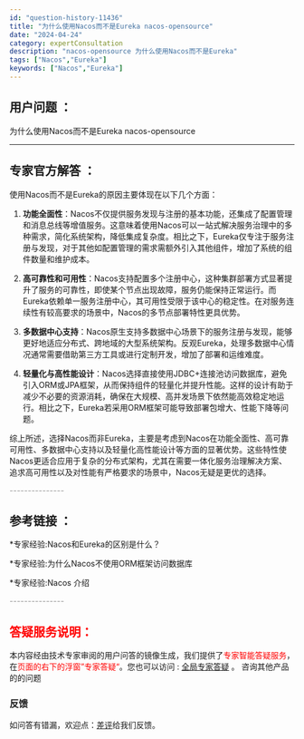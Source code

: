 ```yaml
---
id: "question-history-11436"
title: "为什么使用Nacos而不是Eureka nacos-opensource"
date: "2024-04-24"
category: expertConsultation
description: "nacos-opensource 为什么使用Nacos而不是Eureka"
tags: ["Nacos","Eureka"]
keywords: ["Nacos","Eureka"]
---
```


## 用户问题 ： 
 为什么使用Nacos而不是Eureka nacos-opensource 

---------------
## 专家官方解答 ：

使用Nacos而不是Eureka的原因主要体现在以下几个方面：

1. **功能全面性**：Nacos不仅提供服务发现与注册的基本功能，还集成了配置管理和消息总线等增值服务。这意味着使用Nacos可以一站式解决服务治理中的多种需求，简化系统架构，降低集成复杂度。相比之下，Eureka仅专注于服务注册与发现，对于其他如配置管理的需求需额外引入其他组件，增加了系统的组件数量和维护成本。

2. **高可靠性和可用性**：Nacos支持配置多个注册中心，这种集群部署方式显著提升了服务的可靠性，即使某个节点出现故障，服务仍能保持正常运行。而Eureka依赖单一服务注册中心，其可用性受限于该中心的稳定性。在对服务连续性有较高要求的场景中，Nacos的多节点部署特性更具优势。

3. **多数据中心支持**：Nacos原生支持多数据中心场景下的服务注册与发现，能够更好地适应分布式、跨地域的大型系统架构。反观Eureka，处理多数据中心情况通常需要借助第三方工具或进行定制开发，增加了部署和运维难度。

4. **轻量化与高性能设计**：Nacos选择直接使用JDBC+连接池访问数据库，避免引入ORM或JPA框架，从而保持组件的轻量化并提升性能。这样的设计有助于减少不必要的资源消耗，确保在大规模、高并发场景下依然能高效稳定地运行。相比之下，Eureka若采用ORM框架可能导致部署包增大、性能下降等问题。

综上所述，选择Nacos而非Eureka，主要是考虑到Nacos在功能全面性、高可靠可用性、多数据中心支持以及轻量化高性能设计等方面的显著优势。这些特性使Nacos更适合应用于复杂的分布式架构，尤其在需要一体化服务治理解决方案、追求高可用性以及对性能有严格要求的场景中，Nacos无疑是更优的选择。


<font color="#949494">---------------</font> 


## 参考链接 ：

*专家经验:Nacos和Eureka的区别是什么？ 
 
 *专家经验:为什么Nacos不使用ORM框架访问数据库 
 
 *专家经验:Nacos 介绍 


 <font color="#949494">---------------</font> 
 


## <font color="#FF0000">答疑服务说明：</font> 

本内容经由技术专家审阅的用户问答的镜像生成，我们提供了<font color="#FF0000">专家智能答疑服务</font>，在<font color="#FF0000">页面的右下的浮窗”专家答疑“</font>。您也可以访问 : [全局专家答疑](https://opensource.alibaba.com/chatBot) 。 咨询其他产品的的问题

### 反馈
如问答有错漏，欢迎点：[差评](https://ai.nacos.io/user/feedbackByEnhancerGradePOJOID?enhancerGradePOJOId=11720)给我们反馈。
